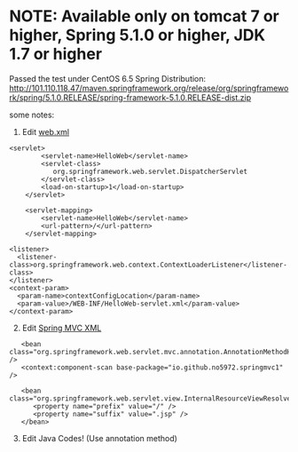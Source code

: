 # NOTE: Available only on tomcat 7 or higher, Spring 5.1.0 or higher, JDK 1.7 or higher
Passed the test under CentOS 6.5
Spring Distribution: http://101.110.118.47/maven.springframework.org/release/org/springframework/spring/5.1.0.RELEASE/spring-framework-5.1.0.RELEASE-dist.zip

some notes:
1. Edit <a href="https://github.com/No5972/Other_Demos/blob/master/SpringMVCDemo/springmvc/WebContent/WEB-INF/web.xml">web.xml</a> 
```
<servlet>
        <servlet-name>HelloWeb</servlet-name>
        <servlet-class>
           org.springframework.web.servlet.DispatcherServlet
        </servlet-class>
        <load-on-startup>1</load-on-startup>
    </servlet>

    <servlet-mapping>
        <servlet-name>HelloWeb</servlet-name>
        <url-pattern>/</url-pattern>
    </servlet-mapping>

<listener>  
  <listener-class>org.springframework.web.context.ContextLoaderListener</listener-class>  
</listener>  
<context-param>  
  <param-name>contextConfigLocation</param-name>  
  <param-value>/WEB-INF/HelloWeb-servlet.xml</param-value>  
</context-param>
```
2. Edit <a href="https://github.com/No5972/Other_Demos/blob/master/SpringMVCDemo/springmvc/WebContent/WEB-INF/HelloWeb-servlet.xml">Spring MVC XML</a>
```
   <bean class="org.springframework.web.servlet.mvc.annotation.AnnotationMethodHandlerAdapter" />
   <context:component-scan base-package="io.github.no5972.springmvc1" />

   <bean class="org.springframework.web.servlet.view.InternalResourceViewResolver">
      <property name="prefix" value="/" />
      <property name="suffix" value=".jsp" />
   </bean>
```

3. Edit Java Codes! (Use annotation method)
